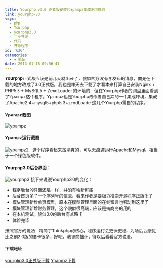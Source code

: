 ```yaml
---
title: Yourphp v3.0 正式版安装和Ypampz集成环境体验
link: yourphp-v3
tags:
  - php
  - Yourphp
  - yourphp3.0
  - 二次开发
  - 代码
  - 开源程序
id: '636'
categories:
  - - 笔记
date: 2013-07-18 09:56:41
---
```


**Yourphp**正式版应该是前几天就出来了，貌似官方没有写发布的消息，而是在下载的地方改成了3.0正式版。我也是昨天去下载了才看本来打算自己安装Nginx + PHP5.3 + MySQL5 + ZendLoader 的环境的，但在Yourphp作者的网盘里面看到了Ypampz这个程序。Ypampz也是Yourphp的作者自己弄的一个集成环境，集成了Apache2.4+mysql5+php5.3+zendLoader这几个Yourphp需要的程序。

#### **Ypampz截图**

![ypampz](http://vsnote.test/wp-content/uploads/2013/07/ypampz.jpg)  

#### Ypampz运行截图

![ypampz2](http://vsnote.test/wp-content/uploads/2013/07/ypampz2.jpg)   这个程序看起来蛮清爽的，可以无痕迹运行Apache和Mysql，相当于一个绿色版软件。

#### Yourphp3.0后台界面：

![yourphp3](http://vsnote.test/wp-content/uploads/2013/07/YP3.jpg) 接下来说说Yourphp3.0的变化：

*   程序后台的界面还是一样，并没有啥新鲜感
*   后台首页多了一个序列号的信息，看来作者是要极力推崇开源程序正版化了
*   模块管理新增单页模型，原本在模型管理里面的在线留言也移动到这里了
*   模块管理新增财务管理，这个貌似很高端，应该是搞商务的用的
*   在本机测试，貌似3.0的后台有点略卡
*   体验完毕

按照官方的说法，精简了Thinkphp的核心，程序运行会更快更稳。为啥后台感觉比之前2.0版的要卡很多，好吧，我智商拙计，待以后看看官方说法。

#### 下载地址

[yourphp3.0正式版下载](http://pan.baidu.com/share/link?shareid=688108135&uk=1796312283) [Ypampz下载](http://pan.baidu.com/share/link?shareid=691954315&uk=1796312283)